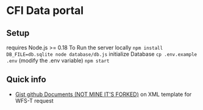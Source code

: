 # CFI Data portal
## Setup

requires Node.js >= 0.18
To Run the server locally
`npm install`
`DB_FILE=db.sqlite node database/db.js` initialize Database
`cp .env.example .env` (modify the .env variable)
`npm start`

## Quick info
- [Gist github Documents (NOT MINE IT'S FORKED)](https://gist.github.com/SakalSo/a1eb698d6709507c2d34ce287cc594b7) on XML template for WFS-T request 
